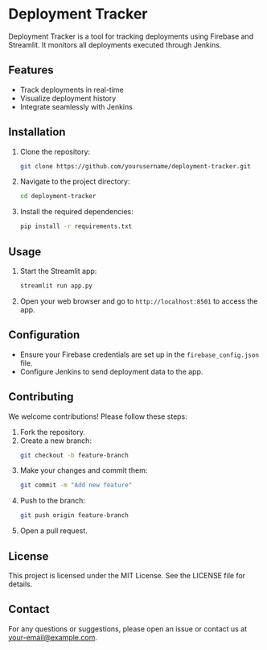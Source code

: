 # Deployment Tracker

Deployment Tracker is a tool for tracking deployments using Firebase and Streamlit. It monitors all deployments executed through Jenkins.

## Features

- Track deployments in real-time
- Visualize deployment history
- Integrate seamlessly with Jenkins

## Installation

1. Clone the repository:
    ```bash
    git clone https://github.com/yourusername/deployment-tracker.git
    ```
2. Navigate to the project directory:
    ```bash
    cd deployment-tracker
    ```
3. Install the required dependencies:
    ```bash
    pip install -r requirements.txt
    ```

## Usage

1. Start the Streamlit app:
    ```bash
    streamlit run app.py
    ```
2. Open your web browser and go to `http://localhost:8501` to access the app.

## Configuration

- Ensure your Firebase credentials are set up in the `firebase_config.json` file.
- Configure Jenkins to send deployment data to the app.

## Contributing

We welcome contributions! Please follow these steps:

1. Fork the repository.
2. Create a new branch:
    ```bash
    git checkout -b feature-branch
    ```
3. Make your changes and commit them:
    ```bash
    git commit -m "Add new feature"
    ```
4. Push to the branch:
    ```bash
    git push origin feature-branch
    ```
5. Open a pull request.

## License

This project is licensed under the MIT License. See the LICENSE file for details.

## Contact

For any questions or suggestions, please open an issue or contact us at your-email@example.com.
